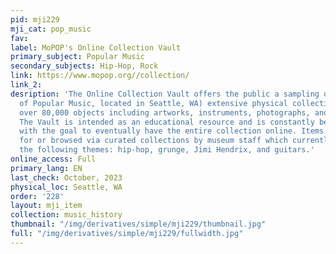```yaml
---
pid: mji229
mji_cat: pop_music
fav: 
label: MoPOP's Online Collection Vault
primary_subject: Popular Music
secondary_subjects: Hip-Hop, Rock
link: https://www.mopop.org//collection/
link_2: 
desription: 'The Online Collection Vault offers the public a sampling of MoPOP’s (Museum
  of Popular Music, located in Seattle, WA) extensive physical collection, which includes
  over 80,000 objects including artworks, instruments, photographs, and oral histories.
  The Vault is intended as an educational resource and is constantly being updated
  with the goal to eventually have the entire collection online. Items can be searched
  for or browsed via curated collections by museum staff which currently includes
  the following themes: hip-hop, grunge, Jimi Hendrix, and guitars.'
online_access: Full
primary_lang: EN
last_check: October, 2023
physical_loc: Seattle, WA
order: '228'
layout: mji_item
collection: music_history
thumbnail: "/img/derivatives/simple/mji229/thumbnail.jpg"
full: "/img/derivatives/simple/mji229/fullwidth.jpg"
---
```

